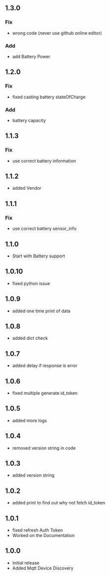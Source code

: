 <!-- https://developers.home-assistant.io/docs/add-ons/presentation#keeping-a-changelog -->
## 1.3.0
### Fix
- wrong code (never use github online editor)
### Add
- add Battery Power
## 1.2.0
### Fix
- fixed casting battery stateOfCharge
### Add
- battery capacity
## 1.1.3
### Fix
- use correct battery information
## 1.1.2
- added Vendor
## 1.1.1
### Fix
- use correct battery sensor_info

## 1.1.0

- Start with Battery support
  
## 1.0.10

- fixed python issue
  
## 1.0.9

- added one time print of data
  
## 1.0.8

- added dict check
 
## 1.0.7

- added delay if response is error

## 1.0.6

- fixed multiple generate id_token

## 1.0.5

- added more logs

## 1.0.4

- removed version string in code

## 1.0.3

- added version string

## 1.0.2

- added print to find out why not fetch id_token
  
## 1.0.1

- fixed refresh Auth Token
- Worked on the Documentation

## 1.0.0

- Initial release
- Added Mqtt Device Discovery
